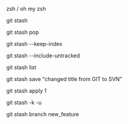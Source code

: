 zsh / oh my zsh

git stash

git stash pop

git stash --keep-index

git stash --include-untracked

git stash list

git stash save "changed title from GIT to SVN"

git stash apply 1

git stash -k -u

git stash branch new_feature
